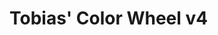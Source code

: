 # Tobias' Color Wheel  v4

<script>

import d3 from 'src/external/d3.v5.js';

// set the dimensions and margins of the graph
var width = 200,
    height = 200,
    margin = 5

// The radius of the pieplot is half the width or half the height (smallest one). I subtract a bit of margin.
var radius = Math.min(width, height) / 2 - margin

// append the svg object to the div called 'my_dataviz'
var div = document.createElement("div")

var svg = d3.select(div)
  .append("svg")
    .attr("width", width * 10)
    .attr("height", height)
  .append("g")
    .attr("transform", "translate(" + width / 2 + "," + height / 2 + ")");

// Create dummy data
var selected_data= [
 {h:  10,  s:80,  v:50, 	rgb: "#e61919"},
 {h:   0, s: 80, v:70, 	rgb: "#f07575"},
 {h:  20, s: 60, v:30, 	rgb: "#7a3d1f"},
 {h:  20, s: 60, v:45, 	rgb: "#b85c2e"},
 {h:  30, s:100, v:50, 	rgb: "#ff8000"},
 {h:  30, s:100, v:70, 	rgb: "#ffb366"},
 {h:  60, s:100, v:60, 	rgb: "#ffff33"},
 {h:  60, s:100, v:80, 	rgb: "#ffff99"},
 {h: 120, s: 40, v:50, 	rgb: "#4db34d"},
 {h: 120, s: 40, v:65, 	rgb: "#94d194"},
 {h: 200, s: 80, v:30, 	rgb: "#0f618a"},
 {h: 200, s: 80, v:45, 	rgb: "#1791cf"},
 {h: 290, s: 30, v:45, 	rgb: "#8a5095"},
 {h: 290, s: 30, v:65, 	rgb: "#b88bc1"},
 {h: 330, s: 90, v:75, 	rgb: "#f986bf"},
 {h: 330, s: 90, v:85, 	rgb: "#fbb6d9"}]

var used_v = _.uniq(selected_data.map( ea => ea.v)).sort().reverse()



var data = []
var delta_h = 10
var delta_s = 10

for(var h=0; h<360; h += delta_h) {
  for(var s=0; s<100; s += delta_s) {
    for(var v of used_v) {
      var d = {
        h: h,
        s: s,
        v: v,
      }
      d.marked = selected_data.filter(ea => {
        return (h <= ea.h && ea.h < (h + delta_h))
          && (s <= ea.s && ea.s < (s + delta_s))
          && (v == ea.v)
      })
      data.push(d)
    }
  }
}

function color(d) {
  return d3.hsl(d.h, d.s / 100, d.v / 100).toString()
  // return d3.hsl(...hsv_to_hsl(d.h, d.s / 100, d.v / 100)).toString()
}

var pie = d3.pie()
  .value(function(d) {return 1 })
var pie_data = pie(data)

var colorWheel = svg
  .selectAll('whatever')
  .data(pie_data)
  .enter()
  .append('g')
    .attr("transform", d => {
      var i = used_v.indexOf(d.data.v)
      return "translate(" + (i * (width + 1))  + "," + 0 + ")"
    })
colorWheel.append("text")
  .attr("x", -0.5 * width)
  .attr("y", 0.5 * height)
  .text(d => d.data.v) // #TODO refactor we do this for every element
    
colorWheel.append('path')
  .attr('d', d => d3.arc()
    .innerRadius((d.data.s - delta_s)/ 100 * radius)
    .outerRadius(d.data.s / 100 * radius)
    .startAngle(d.data.h  / 360 * (Math.PI * 2))
    .endAngle((d.data.h + delta_h) / 360 * (Math.PI * 2))() 
  )
  .attr('fill', (d) => {
    if (d.data.marked.length > 0) {
      return d.data.marked[0].rgb
      // return color(d.data.marked[0])
     } else {
      return color(d.data)
     }
  })
  .attr("stroke", "black")
  .style("stroke-width", (d) => d.data.marked.length > 0 ? "1px" : "0px")
  .style("opacity", 1)


 div
</script>